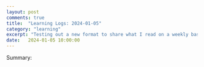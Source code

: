 ```yaml
---
layout: post
comments: true
title:  "Learning Logs: 2024-01-05"
category: "learning"
excerpt: "Testing out a new format to share what I read on a weekly basis"
date:   2024-01-05 10:00:00
---
```


Summary: 

